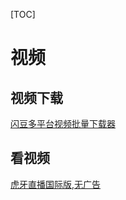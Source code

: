 [TOC]

# 视频

## 视频下载

[闪豆多平台视频批量下载器](https://www.52pojie.cn/thread-1722972-1-1.html)



## 看视频

[虎牙直播国际版,无广告](https://www.52pojie.cn/thread-1722904-1-1.html)

